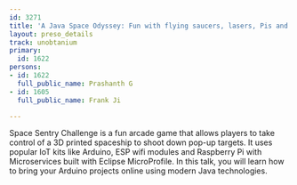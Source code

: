 ```yaml
---
id: 3271
title: 'A Java Space Odyssey: Fun with flying saucers, lasers, Pis and Arduino'
layout: preso_details
track: unobtanium
primary:
  id: 1622
persons:
- id: 1622
  full_public_name: Prashanth G
- id: 1605
  full_public_name: Frank Ji

---
```

Space Sentry Challenge is a fun arcade game that allows players to take control of a 3D printed spaceship to shoot down pop-up targets.  It uses popular IoT kits like Arduino, ESP wifi modules and Raspberry Pi with Microservices built with Eclipse MicroProfile. In this talk, you will learn how to bring your Arduino projects online using modern Java technologies.